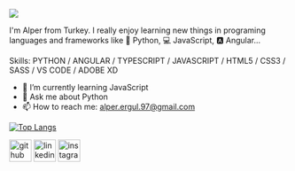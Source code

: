 ![](https://cdn.discordapp.com/attachments/566781940389117963/914497342609170462/banner.png)

I'm Alper from Turkey. I really enjoy learning new things in programing languages and frameworks like 🐍 Python, 💻 JavaScript, 🅰 Angular...

Skills: PYTHON / ANGULAR / TYPESCRIPT / JAVASCRIPT / HTML5 / CSS3 / SASS / VS CODE / ADOBE XD

- 🌱 I’m currently learning JavaScript 
- 💬 Ask me about Python 
- 📫 How to reach me: alper.ergul.97@gmail.com 

[![Top Langs](https://github-readme-stats.vercel.app/api/top-langs/?username=alperergul&layout=compact)](https://github.com/alperergul)


[<img src='https://cdn.jsdelivr.net/npm/simple-icons@3.0.1/icons/github.svg' alt='github' height='40'>](https://github.com/alperergul)  [<img src='https://cdn.jsdelivr.net/npm/simple-icons@3.0.1/icons/linkedin.svg' alt='linkedin' height='40'>](https://www.linkedin.com/in/alperergul/)  [<img src='https://cdn.jsdelivr.net/npm/simple-icons@3.0.1/icons/instagram.svg' alt='instagram' height='40'>](https://www.instagram.com/alpeerergul/)  



